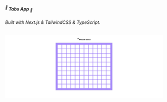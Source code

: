 ##### <sup>🍃</sup> **Tabs App** <sub>🍃</sub>

###### _Built with_ Next.js & TailwindCSS & TypeScript.

![Mouse Disco App Screenshot](./public/Mouse.png)
